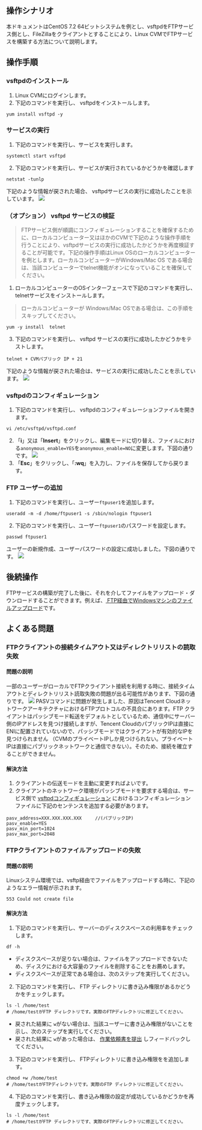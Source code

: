 ## 操作シナリオ
本ドキュメントはCentOS 7.2 64ビットシステムを例とし、vsftpdをFTPサービス側とし、FileZillaをクライアントとすることにより、Linux CVMでFTPサービスを構築する方法について説明します。

## 操作手順
###  vsftpdのインストール
1.  Linux CVMにログインします。
2. 下記のコマンドを実行し、 vsftpdをインストールします。
``` 
yum install vsftpd -y
```

### サービスの実行
1. 下記のコマンドを実行し、サービスを実行します。
```
systemctl start vsftpd
```
2. 下記のコマンドを実行し、サービスが実行されているかどうかを確認します
```
netstat -tunlp
```
下記のような情報が戻された場合、 vsftpdサービスの実行に成功したことを示しています。
![](http://mc.qcloudimg.com/static/img/6cc74de5689106ce763be98bfe7f5d24/image.png)

### （オプション） vsftpd サービスの検証
>  FTPサービス側が順調にコンフィギュレーションすることを確保するために、ローカルコンピューター又はほかのCVMで下記のような操作手順を行うことにより、vsftpdサービスの実行に成功したかどうかを再度検証することが可能です。下記の操作手順はLinux OSのローカルコンピューターを例とします。ローカルコンピューターがWindows/Mac OS である場合は、当該コンピューターでtelnet機能がオンになっていることを確保してください。
>
1. ローカルコンピューターのOSインターフェースで下記のコマンドを実行し、telnetサービスをインストールします。
> ローカルコンピューターが Windows/Mac OSである場合は、この手順をスキップしてください。
>
```
yum -y install  telnet
```
3. 下記のコマンドを実行し、 vsftpd サービスの実行に成功したかどうかをテストします。
```
telnet + CVMパブリック IP + 21
```
下記のような情報が戻された場合は、サービスの実行に成功したことを示しています。
![](https://main.qcloudimg.com/raw/47ad66d7be133b6d69d60c3e5b719dbd.png)

<span id = "jump">  </span>

###  vsftpdのコンフィギュレーション
1. 下記のコマンドを実行し、 vsftpdのコンフィギュレーションファイルを開きます。
```
vi /etc/vsftpd/vsftpd.conf
```
2.  「**i**」又は「**Insert**」をクリックし、編集モードに切り替え、ファイルにおける`anonymous_enable=YES`を`anonymous_enable=NO`に変更します。下図の通りです。
![](http://mc.qcloudimg.com/static/img/4e7770981eae42e7b16a2a5a7866a6a6/image.png)
3.  「**Esc**」をクリックし、「**:wq**」を入力し、ファイルを保存してから戻ります。

###  FTP ユーザーの追加
1. 下記のコマンドを実行し、ユーザー`ftpuser1`を追加します。
``` 
useradd -m -d /home/ftpuser1 -s /sbin/nologin ftpuser1
```
2. 下記のコマンドを実行し、ユーザー`ftpuser1`のパスワードを設定します。
```
passwd ftpuser1
```
ユーザーの新規作成、ユーザーパスワードの設定に成功しました。下図の通りです。
![](https://main.qcloudimg.com/raw/eec9ba9d188bf8b82a846fed73e02b52.png)

## 後続操作
 FTPサービスの構築が完了した後に、それを介してファイルをアップロード・ダウンロードすることができます。例えば、[ FTP経由でWindowsマシンのファイルアップロード](https://intl.cloud.tencent.com/document/product/213/2132)です。

## よくある問題
### FTPクライアントの接続タイムアウト又はディレクトリリストの読取失敗
#### 問題の説明
一部のユーザーがローカルでFTPクライアント接続を利用する時に、接続タイムアウトとディレクトリリスト読取失敗の問題が出る可能性があります、下図の通りです。
![](https://main.qcloudimg.com/raw/7ce40abf194d65604b2ee73aa34e0fe7.png)
PASVコマンドに問題が発生しました、原因はTencent CloudネットワークアーキテクチャにおけるFTPプロトコルの不具合にあります。FTP クライアントはパッシブモード転送をデフォルトとしているため、通信中にサーバー側のIPアドレスを見つけ接続しますが、Tencent CloudのパブリックIPは直接にENIに配置されていないので、パッシブモードではクライアントが有効的なIPを見つけられません （CVMのプライベートIPしか見つけられない。プライベートIPは直接にパブリックネットワークと通信できない）。そのため、接続を確立することができません。

#### 解決方法
1. クライアントの伝送モードを主動に変更すればよいです。
2. クライアントのネットワーク環境がパッシブモードを要求する場合は、サービス側で [vsftpdコンフィギュレーション](#jump) におけるコンフィギュレーションファイルに下記のセンテンスを追加する必要があります。
```
pasv_address=XXX.XXX.XXX.XXX     //(パブリックIP)
pasv_enable=YES
pasv_min_port=1024
pasv_max_port=2048
```

### FTPクライアントのファイルアップロードの失敗
#### 問題の説明

Linuxシステム環境では、vsftp経由でファイルをアップロードする時に、下記のようなエラー情報が示されます。
```
553 Could not create file
```

#### 解決方法
1. 下記のコマンドを実行し、サーバーのディスクスペースの利用率をチェックします。
```
df -h
```
 - ディスクスペースが足りない場合は、ファイルをアップロードできないため、ディスクにおける大容量のファイルを削除することをお薦めします。
 - ディスクスペースが正常である場合は、次のステップを実行してください。
2. 下記のコマンドを実行し、 FTP ディレクトリに書き込み権限があるかどうかをチェックします。
```
ls -l /home/test      
# /home/testがFTP ディレクトリです。実際のFTPディレクトリに修正してください。
```
 - 戻された結果に `w`がない場合は、当該ユーザーに書き込み権限がないことを示し、次のステップを実行してください。
 - 戻された結果に `w`があった場合は、 [作業依頼書を提出](https://console.cloud.tencent.com/workorder/category) しフィードバックしてください。
3. 下記のコマンドを実行し、 FTPディレクトリに書き込み権限をを追加します。
```
chmod +w /home/test 
# /home/testがFTPディレクトリです。実際のFTP ディレクトリに修正してください。
```
4. 下記のコマンドを実行し、書き込み権限の設定が成功しているかどうかを再度チェックします。
```
ls -l /home/test   
# /home/testがFTP ディレクトリです、実際のFTPディレクトリに修正してください。
``` 




